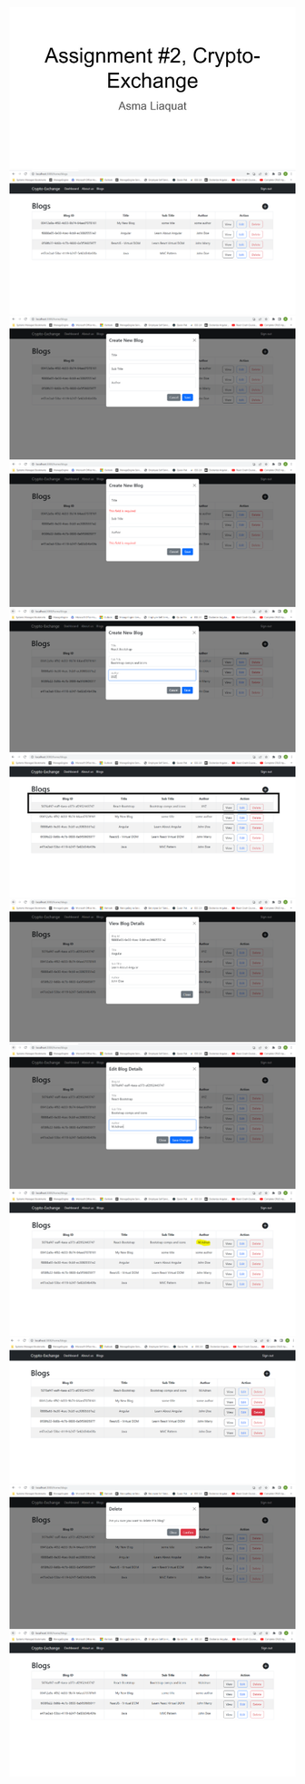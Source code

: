 <img src="public/screenshots/Slide29.jpg" alt="Alt text" title="Optional title">
<img src="public/screenshots/Slide18.PNG" alt="Alt text" title="Optional title">
<img src="public/screenshots/Slide19.PNG" alt="Alt text" title="Optional title">
<img src="public/screenshots/Slide20.PNG" alt="Alt text" title="Optional title">
<img src="public/screenshots/Slide21.PNG" alt="Alt text" title="Optional title">
<img src="public/screenshots/Slide22.png" alt="Alt text" title="Optional title">
<img src="public/screenshots/Slide23.PNG" alt="Alt text" title="Optional title">
<img src="public/screenshots/Slide24.PNG" alt="Alt text" title="Optional title">
<img src="public/screenshots/Slide25.PNG" alt="Alt text" title="Optional title">
<img src="public/screenshots/Slide26.PNG" alt="Alt text" title="Optional title">
<img src="public/screenshots/Slide27.PNG" alt="Alt text" title="Optional title">
<img src="public/screenshots/Slide28.PNG" alt="Alt text" title="Optional title">

